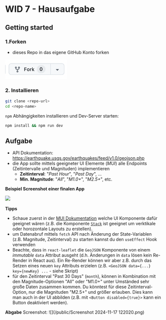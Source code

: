 # WID 7 - Hausaufgabe

## Getting started

### 1.Forken

- dieses Repo in das eigene GitHub Konto forken

<img src="public/image.png" width=200/>

### 2. Installieren

```sh
git clone <repo-url>
cd <repo-name>
```

`npm` Abhängigkeiten installieren und Dev-Server starten:

```sh
npm install && npm run dev
```

## Aufgabe

- API Dokumentation: https://earthquake.usgs.gov/earthquakes/feed/v1.0/geojson.php
- die App sollte mittels geeigneter UI Elemente (_MUI_) alle Endpoints (Zeitintervalle und Magnituden) implementieren
  - **Zeitinterval**: "_Past Hour_", "_Past Day_", ...
  - **Min. Magnitude**: "_All_", "_M1.0+_", "_M2.5+_", etc.

**Beispiel Screenshot einer finalen App**

![](/public/final-app-screenshot.png)

**Tipps**

- Schaue zuerst in der [MUI Dokumentation](https://mui.com/material-ui/all-components/) welche UI Komponente dafür geeignet wären (z.B. die Komponente [`Stack`](https://mui.com/material-ui/react-stack/) ist geeignet um verktikale oder horozontale Layouts zu erstellen).
- um Datenabruf mittels `fetch` API nach Änderung der State-Variablen (z.B. Magnitude, Zeitinterval) zu starten kannst du den `useEffect` Hook verwenden
- Beachte, dass in `react-leaflet` die `GeoJSON` Komponente von einem _immutable_ `data` Attribut ausgeht (d.h. Änderungen in `data` lösen kein Re-Render in React aus). Ein Re-Render können wir aber z.B. durch das Setzen eines neuen `key` Attributs erzielen (z.B. `<GeoJSON data={...} key={newKey} ...` - siehe Skript)
- für den Zeitinterval "Past 30 Days" (`month`), können in Kombination mit den Magnitude-Optionen "All" oder "M1.0+" unter Umständed sehr große Daten zusammen kommen. Du könntest für diese Zeitinterval-Option, nur die Magnituden "M2.5+" und größer erlauben. Dies kann man auch in der UI abbilden (z.B. mit `<Button disabled={true}>` kann ein Button deaktiviert werden).

**Abgabe**
Screenshot:
![](/public/Screenshot 2024-11-17 122020.png)
